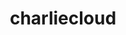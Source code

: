 ---
title: "charliecloud"
layout: cache
categories: [package, develop]
meta: {"compilers": ["gcc@=11.4.0", "oneapi@=2024.2.1"], "num_specs": 14, "num_specs_by_stack": {"e4s": 7, "e4s-oneapi": 7, "root": 14}, "oss": ["ubuntu22.04"], "platforms": ["linux"], "stacks": ["e4s", "e4s-oneapi", "root"], "targets": ["x86_64_v3"], "versions": ["0.38"]}
spec_details: [{"compiler": "gcc@=11.4.0", "hash": "2bcenfr6jiewacye2qxdzhburxyy2we5", "os": "ubuntu22.04", "platform": "linux", "size": "-", "stacks": ["e4s", "root"], "target": "x86_64_v3", "variants": ["build_system=autotools", "~docs", "+squashfuse"], "versions": ["0.38"]}, {"compiler": "gcc@=11.4.0", "hash": "d2fh55gzvtbrw6m4dgsgpnsf5lqa7onv", "os": "ubuntu22.04", "platform": "linux", "size": "-", "stacks": ["e4s", "root"], "target": "x86_64_v3", "variants": ["build_system=autotools", "~docs", "+squashfuse"], "versions": ["0.38"]}, {"compiler": "oneapi@=2024.2.1", "hash": "eodmoyhq3du2z2kj3tdzm4ewvlmivvz3", "os": "ubuntu22.04", "platform": "linux", "size": "-", "stacks": ["e4s-oneapi", "root"], "target": "x86_64_v3", "variants": ["build_system=autotools", "~docs", "+squashfuse"], "versions": ["0.38"]}, {"compiler": "gcc@=11.4.0", "hash": "gwo5vwe24yaj3jgneeqmqpoe6sljluej", "os": "ubuntu22.04", "platform": "linux", "size": "-", "stacks": ["e4s", "root"], "target": "x86_64_v3", "variants": ["build_system=autotools", "~docs", "+squashfuse"], "versions": ["0.38"]}, {"compiler": "oneapi@=2024.2.1", "hash": "jrb5qf5zaubniztawp3pnsw3c7edsszg", "os": "ubuntu22.04", "platform": "linux", "size": "-", "stacks": ["e4s-oneapi", "root"], "target": "x86_64_v3", "variants": ["build_system=autotools", "~docs", "+squashfuse"], "versions": ["0.38"]}, {"compiler": "oneapi@=2024.2.1", "hash": "jrjaeffqlen5ee5ac7pdvfk57cfvs73a", "os": "ubuntu22.04", "platform": "linux", "size": "-", "stacks": ["e4s-oneapi", "root"], "target": "x86_64_v3", "variants": ["build_system=autotools", "~docs", "+squashfuse"], "versions": ["0.38"]}, {"compiler": "gcc@=11.4.0", "hash": "kdhd4lwabgnwexyzbisbuizuscv4jw5i", "os": "ubuntu22.04", "platform": "linux", "size": "-", "stacks": ["e4s", "root"], "target": "x86_64_v3", "variants": ["build_system=autotools", "~docs", "+squashfuse"], "versions": ["0.38"]}, {"compiler": "oneapi@=2024.2.1", "hash": "kiy2cgro5sejbcqaotrklhbyxd2lhd2t", "os": "ubuntu22.04", "platform": "linux", "size": "-", "stacks": ["e4s-oneapi", "root"], "target": "x86_64_v3", "variants": ["build_system=autotools", "~docs", "+squashfuse"], "versions": ["0.38"]}, {"compiler": "gcc@=11.4.0", "hash": "pice3hoplstgpe4ab5lluhkoyzeqm5ua", "os": "ubuntu22.04", "platform": "linux", "size": "-", "stacks": ["e4s", "root"], "target": "x86_64_v3", "variants": ["build_system=autotools", "~docs", "+squashfuse"], "versions": ["0.38"]}, {"compiler": "oneapi@=2024.2.1", "hash": "t6xocwv2eoosx4szcc3wl4rlfshexeod", "os": "ubuntu22.04", "platform": "linux", "size": "-", "stacks": ["e4s-oneapi", "root"], "target": "x86_64_v3", "variants": ["build_system=autotools", "~docs", "+squashfuse"], "versions": ["0.38"]}, {"compiler": "gcc@=11.4.0", "hash": "v6ykfh4rnswilurvotxofqxqkzov4nqc", "os": "ubuntu22.04", "platform": "linux", "size": "-", "stacks": ["e4s", "root"], "target": "x86_64_v3", "variants": ["build_system=autotools", "~docs", "+squashfuse"], "versions": ["0.38"]}, {"compiler": "oneapi@=2024.2.1", "hash": "wxiacrams2n34tiham6dtfrs5vrw6kqh", "os": "ubuntu22.04", "platform": "linux", "size": "-", "stacks": ["e4s-oneapi", "root"], "target": "x86_64_v3", "variants": ["build_system=autotools", "~docs", "+squashfuse"], "versions": ["0.38"]}, {"compiler": "gcc@=11.4.0", "hash": "wzljqrakcqlqnmi7nmfnhg6ut4qq5zpf", "os": "ubuntu22.04", "platform": "linux", "size": "-", "stacks": ["e4s", "root"], "target": "x86_64_v3", "variants": ["build_system=autotools", "~docs", "+squashfuse"], "versions": ["0.38"]}, {"compiler": "oneapi@=2024.2.1", "hash": "zhs7gz5axhvrmewjhjc3fxb4xgobvguw", "os": "ubuntu22.04", "platform": "linux", "size": "-", "stacks": ["e4s-oneapi", "root"], "target": "x86_64_v3", "variants": ["build_system=autotools", "~docs", "+squashfuse"], "versions": ["0.38"]}]
---